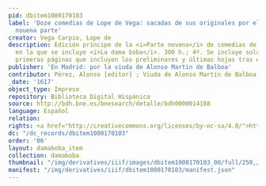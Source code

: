 ```yaml
---
pid: dbitem1000170103
label: 'Doze comedias de Lope de Vega: sacadas de sus originales por el mismo [...]:
  nouena parte'
creator: Vega Carpio, Lope de
description: Edición príncipe de la <i>Parte novena</i> de comedias de Lope de Vega
  en la que se incluye <i>La dama boba</i>. 300 h.; 4º. Se incluye solamente la encuadernación,
  primeras páginas que incluyen los preliminares y últimas hojas tras el colofón.
publisher: 'En Madrid: por la viuda de Alonso Martin de Balboa'
contributor: Pérez, Alonso [editor] ; Viuda de Alonso Martín de Balboa [impresora]
_date: '1617'
object_type: Impreso
repository: Biblioteca Digital Hispánica
source: http://bdh.bne.es/bnesearch/detalle/bdh0000014188
language: Español
relation:
rights: <a href="http://creativecommons.org/licenses/by-nc-sa/4.0/">http://creativecommons.org/licenses/by-nc-sa/4.0/</a>
dc: "/dc_records/dbitem1000170103"
order: '06'
layout: damaboba_item
collection: damaboba
thumbnail: "/img/derivatives/iiif/images/dbitem1000170103_00/full/250,/0/default.jpg"
manifest: "/img/derivatives/iiif/dbitem1000170103/manifest.json"
---
```

